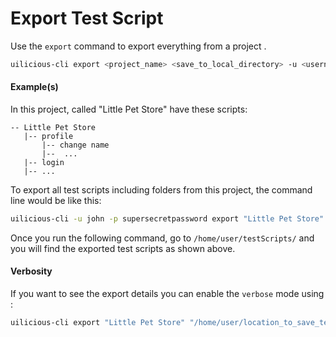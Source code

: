 # Export Test Script

Use the `export` command to export everything from a project .
```bash
uilicious-cli export <project_name> <save_to_local_directory> -u <username> -p <password>
```
#### Example(s)

In this project, called "Little Pet Store" have these scripts:
```
-- Little Pet Store
   |-- profile
       |-- change name
       |--  ...
   |-- login
   |-- ...
```

To export all test scripts including folders from this project, the command line would be like this:
```bash
uilicious-cli -u john -p supersecretpassword export "Little Pet Store" "/home/user/testScripts/"
```
Once you run the following command, go to `/home/user/testScripts/` and you will find the exported test scripts as shown above.

#### Verbosity

If you want to see the export details you can enable the `verbose` mode using :

```bash
uilicious-cli export "Little Pet Store" "/home/user/location_to_save_tests/" --verbose -u john -p supersecretpassword
```
